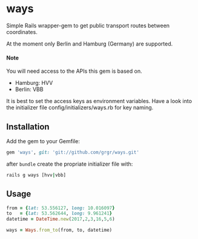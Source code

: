 # ways
Simple Rails wrapper-gem to get public transport routes between coordinates. 

At the moment only Berlin and Hamburg (Germany) are supported.

#### Note
You will need access to the APIs this gem is based on.
* Hamburg: HVV
* Berlin: VBB

It is best to set the access keys as environment variables. Have a look into the initializer file config/initializers/ways.rb for key naming. 


## Installation

Add the gem to your Gemfile:

```ruby
gem 'ways', git: 'git://github.com/grgr/ways.git'
```

after `bundle` create the propriate initializer file with:

```bash
rails g ways [hvv|vbb]
```

## Usage
```ruby
from = {lat: 53.556127, long: 10.016097}
to   = {lat: 53.562644, long: 9.961241}
datetime = DateTime.new(2017,2,3,16,5,6)

ways = Ways.from_to(from, to, datetime)
```
